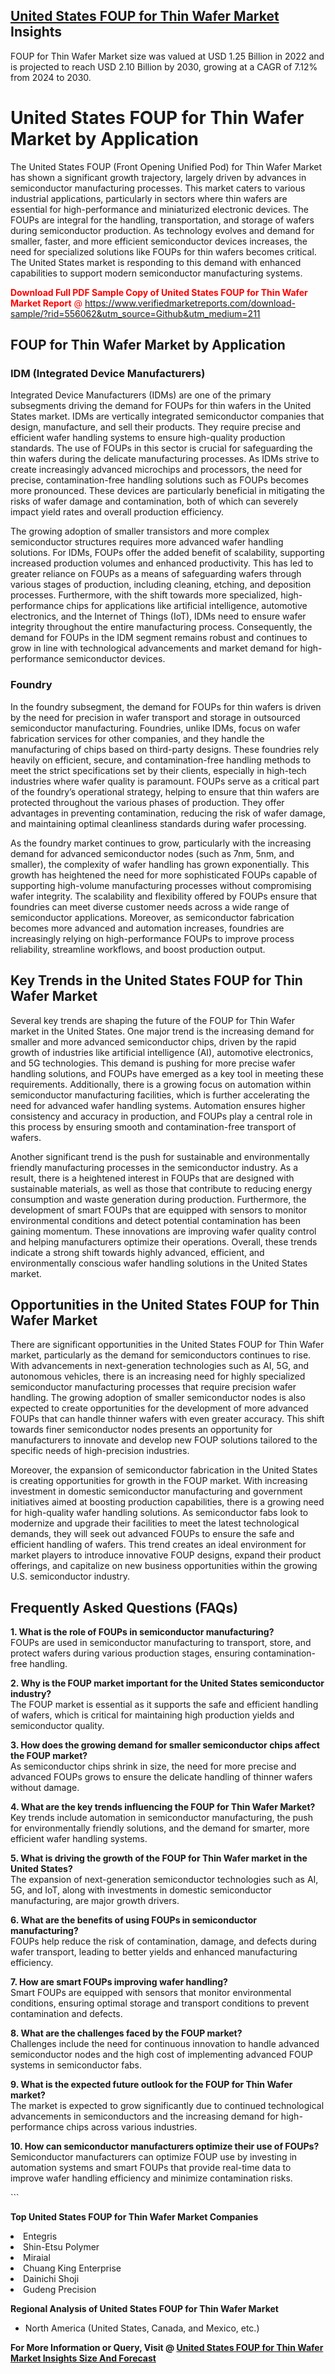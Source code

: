 <h2><a href="https://www.verifiedmarketreports.com/download-sample/?rid=556062&amp;utm_source=Github&amp;utm_medium=211" target="_blank">United States FOUP for Thin Wafer Market</a> Insights</h2><p>FOUP for Thin Wafer Market size was valued at USD 1.25 Billion in 2022 and is projected to reach USD 2.10 Billion by 2030, growing at a CAGR of 7.12% from 2024 to 2030.</p><p><h1>United States FOUP for Thin Wafer Market by Application</h1><p>The United States FOUP (Front Opening Unified Pod) for Thin Wafer Market has shown a significant growth trajectory, largely driven by advances in semiconductor manufacturing processes. This market caters to various industrial applications, particularly in sectors where thin wafers are essential for high-performance and miniaturized electronic devices. The FOUPs are integral for the handling, transportation, and storage of wafers during semiconductor production. As technology evolves and demand for smaller, faster, and more efficient semiconductor devices increases, the need for specialized solutions like FOUPs for thin wafers becomes critical. The United States market is responding to this demand with enhanced capabilities to support modern semiconductor manufacturing systems.<p><span class=""><span style="color: #ff0000;"><strong>Download Full PDF Sample Copy of United States FOUP for Thin Wafer Market Report</strong> @ </span><a href="https://www.verifiedmarketreports.com/download-sample/?rid=556062&amp;utm_source=Github&amp;utm_medium=211" target="_blank">https://www.verifiedmarketreports.com/download-sample/?rid=556062&amp;utm_source=Github&amp;utm_medium=211</a></span></p></p><h2>FOUP for Thin Wafer Market by Application</h2><h3>IDM (Integrated Device Manufacturers)</h3><p>Integrated Device Manufacturers (IDMs) are one of the primary subsegments driving the demand for FOUPs for thin wafers in the United States market. IDMs are vertically integrated semiconductor companies that design, manufacture, and sell their products. They require precise and efficient wafer handling systems to ensure high-quality production standards. The use of FOUPs in this sector is crucial for safeguarding the thin wafers during the delicate manufacturing processes. As IDMs strive to create increasingly advanced microchips and processors, the need for precise, contamination-free handling solutions such as FOUPs becomes more pronounced. These devices are particularly beneficial in mitigating the risks of wafer damage and contamination, both of which can severely impact yield rates and overall production efficiency. <p>The growing adoption of smaller transistors and more complex semiconductor structures requires more advanced wafer handling solutions. For IDMs, FOUPs offer the added benefit of scalability, supporting increased production volumes and enhanced productivity. This has led to greater reliance on FOUPs as a means of safeguarding wafers through various stages of production, including cleaning, etching, and deposition processes. Furthermore, with the shift towards more specialized, high-performance chips for applications like artificial intelligence, automotive electronics, and the Internet of Things (IoT), IDMs need to ensure wafer integrity throughout the entire manufacturing process. Consequently, the demand for FOUPs in the IDM segment remains robust and continues to grow in line with technological advancements and market demand for high-performance semiconductor devices.</p><h3>Foundry</h3><p>In the foundry subsegment, the demand for FOUPs for thin wafers is driven by the need for precision in wafer transport and storage in outsourced semiconductor manufacturing. Foundries, unlike IDMs, focus on wafer fabrication services for other companies, and they handle the manufacturing of chips based on third-party designs. These foundries rely heavily on efficient, secure, and contamination-free handling methods to meet the strict specifications set by their clients, especially in high-tech industries where wafer quality is paramount. FOUPs serve as a critical part of the foundry’s operational strategy, helping to ensure that thin wafers are protected throughout the various phases of production. They offer advantages in preventing contamination, reducing the risk of wafer damage, and maintaining optimal cleanliness standards during wafer processing.<p>As the foundry market continues to grow, particularly with the increasing demand for advanced semiconductor nodes (such as 7nm, 5nm, and smaller), the complexity of wafer handling has grown exponentially. This growth has heightened the need for more sophisticated FOUPs capable of supporting high-volume manufacturing processes without compromising wafer integrity. The scalability and flexibility offered by FOUPs ensure that foundries can meet diverse customer needs across a wide range of semiconductor applications. Moreover, as semiconductor fabrication becomes more advanced and automation increases, foundries are increasingly relying on high-performance FOUPs to improve process reliability, streamline workflows, and boost production output.</p><h2>Key Trends in the United States FOUP for Thin Wafer Market</h2><p>Several key trends are shaping the future of the FOUP for Thin Wafer market in the United States. One major trend is the increasing demand for smaller and more advanced semiconductor chips, driven by the rapid growth of industries like artificial intelligence (AI), automotive electronics, and 5G technologies. This demand is pushing for more precise wafer handling solutions, and FOUPs have emerged as a key tool in meeting these requirements. Additionally, there is a growing focus on automation within semiconductor manufacturing facilities, which is further accelerating the need for advanced wafer handling systems. Automation ensures higher consistency and accuracy in production, and FOUPs play a central role in this process by ensuring smooth and contamination-free transport of wafers.<p>Another significant trend is the push for sustainable and environmentally friendly manufacturing processes in the semiconductor industry. As a result, there is a heightened interest in FOUPs that are designed with sustainable materials, as well as those that contribute to reducing energy consumption and waste generation during production. Furthermore, the development of smart FOUPs that are equipped with sensors to monitor environmental conditions and detect potential contamination has been gaining momentum. These innovations are improving wafer quality control and helping manufacturers optimize their operations. Overall, these trends indicate a strong shift towards highly advanced, efficient, and environmentally conscious wafer handling solutions in the United States market.</p><h2>Opportunities in the United States FOUP for Thin Wafer Market</h2><p>There are significant opportunities in the United States FOUP for Thin Wafer market, particularly as the demand for semiconductors continues to rise. With advancements in next-generation technologies such as AI, 5G, and autonomous vehicles, there is an increasing need for highly specialized semiconductor manufacturing processes that require precision wafer handling. The growing adoption of smaller semiconductor nodes is also expected to create opportunities for the development of more advanced FOUPs that can handle thinner wafers with even greater accuracy. This shift towards finer semiconductor nodes presents an opportunity for manufacturers to innovate and develop new FOUP solutions tailored to the specific needs of high-precision industries.<p>Moreover, the expansion of semiconductor fabrication in the United States is creating opportunities for growth in the FOUP market. With increasing investment in domestic semiconductor manufacturing and government initiatives aimed at boosting production capabilities, there is a growing need for high-quality wafer handling solutions. As semiconductor fabs look to modernize and upgrade their facilities to meet the latest technological demands, they will seek out advanced FOUPs to ensure the safe and efficient handling of wafers. This trend creates an ideal environment for market players to introduce innovative FOUP designs, expand their product offerings, and capitalize on new business opportunities within the growing U.S. semiconductor industry.</p><h2>Frequently Asked Questions (FAQs)</h2><p><b>1. What is the role of FOUPs in semiconductor manufacturing?</b><br>FOUPs are used in semiconductor manufacturing to transport, store, and protect wafers during various production stages, ensuring contamination-free handling.</p><p><b>2. Why is the FOUP market important for the United States semiconductor industry?</b><br>The FOUP market is essential as it supports the safe and efficient handling of wafers, which is critical for maintaining high production yields and semiconductor quality.</p><p><b>3. How does the growing demand for smaller semiconductor chips affect the FOUP market?</b><br>As semiconductor chips shrink in size, the need for more precise and advanced FOUPs grows to ensure the delicate handling of thinner wafers without damage.</p><p><b>4. What are the key trends influencing the FOUP for Thin Wafer Market?</b><br>Key trends include automation in semiconductor manufacturing, the push for environmentally friendly solutions, and the demand for smarter, more efficient wafer handling systems.</p><p><b>5. What is driving the growth of the FOUP for Thin Wafer market in the United States?</b><br>The expansion of next-generation semiconductor technologies such as AI, 5G, and IoT, along with investments in domestic semiconductor manufacturing, are major growth drivers.</p><p><b>6. What are the benefits of using FOUPs in semiconductor manufacturing?</b><br>FOUPs help reduce the risk of contamination, damage, and defects during wafer transport, leading to better yields and enhanced manufacturing efficiency.</p><p><b>7. How are smart FOUPs improving wafer handling?</b><br>Smart FOUPs are equipped with sensors that monitor environmental conditions, ensuring optimal storage and transport conditions to prevent contamination and defects.</p><p><b>8. What are the challenges faced by the FOUP market?</b><br>Challenges include the need for continuous innovation to handle advanced semiconductor nodes and the high cost of implementing advanced FOUP systems in semiconductor fabs.</p><p><b>9. What is the expected future outlook for the FOUP for Thin Wafer market?</b><br>The market is expected to grow significantly due to continued technological advancements in semiconductors and the increasing demand for high-performance chips across various industries.</p><p><b>10. How can semiconductor manufacturers optimize their use of FOUPs?</b><br>Semiconductor manufacturers can optimize FOUP use by investing in automation systems and smart FOUPs that provide real-time data to improve wafer handling efficiency and minimize contamination risks.</p>```</p><p><strong>Top United States FOUP for Thin Wafer Market Companies</strong></p><div data-test-id=""><p><li>Entegris</li><li> Shin-Etsu Polymer</li><li> Miraial</li><li> Chuang King Enterprise</li><li> Dainichi Shoji</li><li> Gudeng Precision</li></p><div><strong>Regional Analysis of&nbsp;United States FOUP for Thin Wafer Market</strong></div><ul><li dir="ltr"><p dir="ltr">North America&nbsp;(United States, Canada, and Mexico, etc.)</p></li></ul><p><strong>For More Information or Query, Visit @&nbsp;</strong><strong><a href="https://www.verifiedmarketreports.com/product/foup-for-thin-wafer-market/?utm_source=Github&amp;utm_medium=211" target="_blank">United States FOUP for Thin Wafer Market Insights Size And Forecast</a></strong></p></div>
